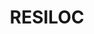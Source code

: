 ---
# Project's title
title: "RESILOC"

# Featured image used for thumbnail and banner at detail page
featured_image: "resiloc_logo.png"

# Short summary of the project
summary: "Resilience is defined by the United Nations as “the ability to resist, absorb and accommodate to the effects of a hazard, in a timely and efficient manner”. Thus, resilient communities are those in which their citizens, environment, businesses, and infrastructures have the capacity to withstand, adapt, and recover in a timely manner from any kind of hazards they face, either planned or unplanned. In recent years efforts have been spent to tackle resilience and there is, still, a long path forward in defining an EU valid and sound approach to the problem. RESILOC aims at studying and implementing a holistic framework of studies, methods and software instruments that combines the physical with the less tangible aspects associated with human behaviour. The study-oriented section of the framework will move from a thorough collection and analysis of literature and stories from the many approaches to resilience adopted all over the World. The results of the studies will lead to the definition of a set of new methods and strategies where the assessment of the resilience indicators of a community will be performed together with simulations on the “what-if” certain measures are taken.

In RESILOC, the role of JSI is primarily focused on technology-related issues and the support of trials. Department of Communication Systems will be mainly concerned with solutions for radio localization of victims or first responders, basic infrastructure-less communication and crowd-sensing solutions. Department of Knowledge Technologies will focus on real-time sentiment analysis from social media and news, and crowdsensing data analytics from device measurements."

# When project started and ended
date_start: "2019-01-01T00:00:00Z"
date_end: "2022-12-31T00:00:00Z"

# Project_url
project_url: "https://www.resilocproject.eu"

# Tags/Categories
tags:
- energy
---